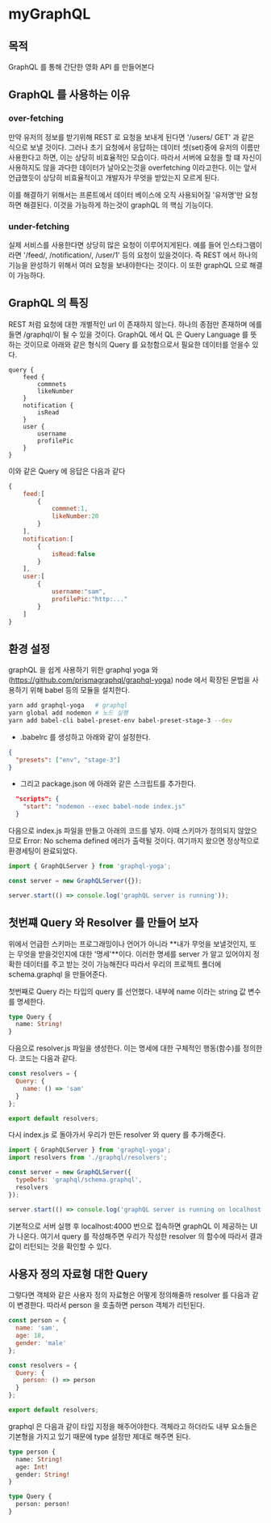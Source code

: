# myGraphQL

## 목적

GraphQL 를 통해 간단한 영화 API 를 만들어본다

## GraphQL 를 사용하는 이유

### over-fetching

만약 유저의 정보를 받기위해 REST 로 요청을 보내게 된다면 '/users/ GET' 과 같은 식으로 보낼 것이다.
그러나 초기 요청에서 응답하는 데이터 셋(set)중에 유저의 이름만 사용한다고 하면, 이는 상당히 비효율적인 모습이다.
따라서 서버에 요청을 할 떄 자신이 사용하지도 않을 과다한 데이터가 날아오는것을 overfetching 이라고한다.
이는 앞서 언급했듯이 상당히 비효율적이고 개발자가 무엇을 받았는지 모르게 된다.

이를 해결하기 위해서는 프론트에서 데이터 베이스에 오직 사용되어질 '유저명'만 요청하면 해결된다.
이것을 가능하게 하는것이 graphQL 의 핵심 기능이다.

### under-fetching

실제 서비스를 사용한다면 상당히 많은 요청이 이루어지게된다.
예를 들어 인스타그램이라면 '/feed/, /notification/, /user/1' 등의 요청이 있을것이다.
즉 REST 에서 하나의 기능을 완성하기 위해서 여러 요청을 보내야한다는 것이다.
이 또한 graphQL 으로 해결이 가능하다.

## GraphQL 의 특징

REST 처럼 요청에 대한 개별적인 url 이 존재하지 않는다. 하나의 종점만 존재하며 에를 들면 /graphql/이 될 수 있을 것이다.
GraphQL 에서 QL 은 Query Language 를 뜻하는 것이므로 아래와 같은 형식의 Query 를 요청함으로서 필요한 데이터를 얻을수 있다.

```
query {
    feed {
        commnets
        likeNumber
    }
    notification {
        isRead
    }
    user {
        username
        profilePic
    }
}
```

이와 같은 Query 에 응답은 다음과 같다

```javascript
{
    feed:[
        {
            commnet:1,
            likeNumber:20
        }
    ],
    notification:[
        {
            isRead:false
        }
    ],
    user:[
        {
            username:"sam",
            profilePic:"http:..."
        }
    ]
}
```

## 환경 설정

graphQL 을 쉽게 사용하기 위한 graphql yoga 와(https://github.com/prismagraphql/graphql-yoga)
node 에서 확장된 문법을 사용하기 위해 babel 등의 모듈을 설치한다.

```bash
yarn add graphql-yoga   # graphql
yarn global add nodemon # 노드 실행
yarn add babel-cli babel-preset-env babel-preset-stage-3 --dev
```

- .babelrc 를 생성하고 아래와 같이 설정한다.

```json
{
  "presets": ["env", "stage-3"]
}
```

- 그리고 package.json 에 아래와 같은 스크립트를 추가한다.

```json
  "scripts": {
    "start": "nodemon --exec babel-node index.js"
  }
```

다음으로 index.js 파일을 만들고 아래의 코드를 넣자.
이때 스키마가 정의되지 않았으므로 Error: No schema defined 에러가 출력될 것이다.
여기까지 왔으면 정상적으로 환경세팅이 완료되었다.

```js
import { GraphQLServer } from 'graphql-yoga';

const server = new GraphQLServer({});

server.start(() => console.log('graphQL server is running'));
```

## 첫번쨰 Query 와 Resolver 를 만들어 보자

위에서 언급한 스키마는 프로그래밍이나 언어가 아니라
**내가 무엇을 보낼것인지, 또는 무엇을 받을것인지에 대한 '명세'**이다.
이러한 명세를 server 가 알고 있어야지 정확한 데이터를 주고 받는 것이 가능해진다
따라서 우리의 프로젝트 폴더에 schema.graphql 을 만들어준다.

첫번째로 Query 라는 타입의 query 를 선언했다. 내부에 name 이라는 string 값 변수를 명세한다.

```graphql
type Query {
  name: String!
}
```

다음으로 resolver.js 파일을 생성한다.
이는 명세에 대한 구체적인 행동(함수)를 정의한다. 코드는 다음과 같다.

```js
const resolvers = {
  Query: {
    name: () => 'sam'
  }
};

export default resolvers;
```

다시 index.js 로 돌아가서 우리가 만든 resolver 와 query 를 추가해준다.

```js
import { GraphQLServer } from 'graphql-yoga';
import resolvers from './graphql/resolvers';

const server = new GraphQLServer({
  typeDefs: 'graphql/schema.graphql',
  resolvers
});

server.start(() => console.log('graphQL server is running on localhost:4000'));
```

기본적으로 서버 실행 후 localhost:4000 번으로 접속하면 graphQL 이 제공하는 UI 가 나온다. 여기서 query 를 작성해주면 우리가 작성한 resolver 의 함수에 따라서 결과값이 리턴되는 것을 확인할 수 있다.

## 사용자 정의 자료형 대한 Query

그렇다면 객체와 같은 사용자 정의 자료형은 어떻게 정의해줄까
resolver 를 다음과 같이 변경한다. 따라서 person 을 호출하면 person 객체가 리턴된다.

```js
const person = {
  name: 'sam',
  age: 18,
  gender: 'male'
};

const resolvers = {
  Query: {
    person: () => person
  }
};

export default resolvers;
```

graphql 은 다음과 같이 타입 지정을 해주어야한다.
객체라고 하더라도 내부 요소들은 기본형을 가지고 있기 때문에 type 설정만 제대로 해주면 된다.

```graphql
type person {
  name: String!
  age: Int!
  gender: String!
}

type Query {
  person: person!
}
```
